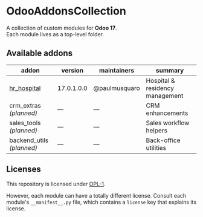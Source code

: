 # OdooAddonsCollection

A collection of custom modules for **Odoo 17**.  
Each module lives as a top-level folder.

<!-- /!\ do not modify below this line -->

<!-- prettier-ignore-start -->

[//]: # (addons)

Available addons
----------------
addon | version | maintainers | summary
--- | --- | --- | ---
[hr_hospital](hr_hospital/) | 17.0.1.0.0 | @paulmusquaro | Hospital & residency management
crm_extras *(planned)* | — | — | CRM enhancements
sales_tools *(planned)* | — | — | Sales workflow helpers
backend_utils *(planned)* | — | — | Back-office utilities

[//]: # (end addons)

<!-- prettier-ignore-end -->


## Licenses

This repository is licensed under [OPL-1](LICENSE).

However, each module can have a totally different license. Consult each module's `__manifest__.py` file, which contains a `license` key
that explains its license.